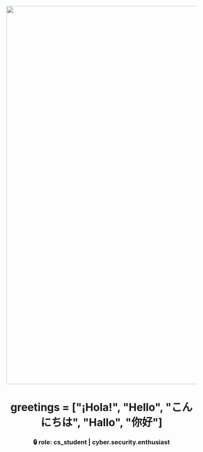 <!-- Banner GIF centrado -->
<p align="center">
  <img src="https://i.imgur.com/LKmOz9x.gif" width="1000px" />
</p>

<h1 align="center"> greetings = ["¡Hola!", "Hello", "こんにちは", "Hallo", "你好"]</h1>

<h3 align="center">
  🔒 role: cs_student | cyber.security.enthusiast<br>
</h3>

